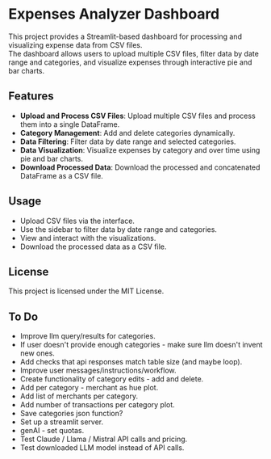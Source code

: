 # Expenses Analyzer Dashboard

This project provides a Streamlit-based dashboard for processing and visualizing expense data from CSV files.   
The dashboard allows users to upload multiple CSV files, filter data by date range and categories, 
and visualize expenses through interactive pie and bar charts.

## Features

- **Upload and Process CSV Files**: Upload multiple CSV files and process them into a single DataFrame.
- **Category Management**: Add and delete categories dynamically.
- **Data Filtering**: Filter data by date range and selected categories.
- **Data Visualization**: Visualize expenses by category and over time using pie and bar charts.
- **Download Processed Data**: Download the processed and concatenated DataFrame as a CSV file.

## Usage
- Upload CSV files via the interface.
- Use the sidebar to filter data by date range and categories.
- View and interact with the visualizations.
- Download the processed data as a CSV file.


## License

This project is licensed under the MIT License. 

## To Do
- Improve llm query/results for categories.
- If user doesn't provide enough categories - make sure llm doesn't invent new ones.
- Add checks that api responses match table size (and maybe loop).
- Improve user messages/instructions/workflow.
- Create functionality of category edits - add and delete.
- Add per category - merchant as hue plot.
- Add list of merchants per category.
- Add number of transactions per category plot.
- Save categories json function?
- Set up a streamlit server.
- genAI - set quotas.
- Test Claude / Llama / Mistral API calls and pricing.
- Test downloaded LLM model instead of API calls.